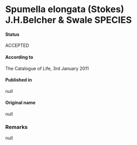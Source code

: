 Spumella elongata (Stokes) J.H.Belcher & Swale SPECIES
=======

#### Status
ACCEPTED

#### According to
The Catalogue of Life, 3rd January 2011

#### Published in
null

#### Original name
null

### Remarks
null